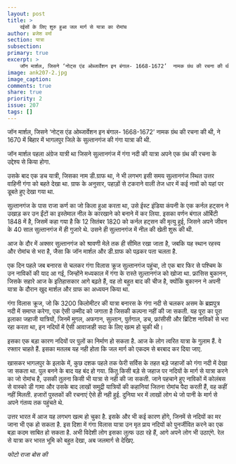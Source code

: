 ```yaml
---
layout: post
title: >
    रईसों के लिए शुरु हुआ जल मार्ग से यात्रा का रोमांच 
author: ब्रजेश वर्मा
section: यात्रा
subsection:
primary: true
excerpt: >
    जॉन मार्शल, जिसने ‘नोट्स एंड ओब्जार्वेशन इन बंगाल- 1668-1672’  नामक ग्रंथ की रचना की थी, ने 1670 में बिहार में भागलपुर जिले के सुल्तानगंज की गंगा यात्रा की थी.
image: ank207-2.jpg
image_caption: 
comments: true
share: true
priority: 2
issue: 207
tags: []
---
```


जॉन मार्शल, जिसने ‘नोट्स एंड ओब्जार्वेशन इन बंगाल- 1668-1672’  नामक ग्रंथ की रचना की थी, ने 1670 में बिहार में भागलपुर जिले के सुल्तानगंज की गंगा यात्रा की थी.

जॉन मार्शल पहला अंग्रेज यात्री था जिसने सुल्तानगंज में गंगा नदी की यात्रा अपने एक ग्रंथ की रचना के उद्देश्य से किया होगा.

उसके बाद एक डच यात्री, जिसका नाम डी.ग्राफ था, ने भी लगभग इसी समय सुल्तानगंज स्थित उत्तर वाहिनी गंगा को बहते देखा था.
ग्राफ के अनुसार, पहाड़ों से टकराने वाली तेज धार में कई नावों को यहां पर डूबते हुए देखा गया था.

सुल्तानगंज के पास राजा कर्ण का जो किला हुआ करता था, उसे ईस्ट इंडिया कंपनी के एक कर्नल हट्सन ने उखाड़ कर उन ईंटों का इस्तेमाल नील के कारखाने को बनाने में कर लिया. इसका वर्णन बंगाल ऑर्बिटी 1848 में है, जिसमें कहा गया है कि 12 सितंबर 1820 को कर्नल हट्सन की मृत्यु हुई, जिसने अपने जीवन के 40 साल सुल्तानगंज में ही गुजारे थे. उसने ही सुल्तानगंज में नील की खेती शुरू की थी.

आज के दौर में अक्सर सुल्तानगंज को श्रावणी मेले तक ही सीमित रखा जाता है, जबकि यह स्थान रहस्य और रोमांच से भरा है, जैसा कि जॉन मार्शल और डी.ग्राफ को पढ़कर पता चलता है.

एक दिन पहले जब बनारस से चलकर गंगा विलास क्रूज सुल्तानगंज पहुंचा, तो एक बार फिर से पश्चिम के उन नाविकों की याद आ गई, जिन्होंने मध्यकाल में गंगा के रास्ते सुल्तानगंज को खोजा था. फ्रांसिस बुकानन, जिसके सहारे आज के इतिहासकार आगे बढ़ते हैं, वह तो बहुत बाद की चीज है, क्योंकि बुकानन ने अपनी यात्रा के दौरान खुद मार्शल और ग्राफ का अध्ययन किया था.

गंगा विलास क्रूज, जो कि 3200 किलोमीटर की यात्रा बनारस के गंगा नदी से चलकर असम के ब्रह्मपुत्र नदी में समाप्त करेगा, एक ऐसी उम्मीद को जगाता है जिसकी कल्पना नहीं की जा सकती. यह पूरा का पूरा इलाका जहाजी यात्रियों, जिनमें मुगल, अफगान, सुल्तान, पुर्तगाल, डच, फ्रांसीसी और ब्रिटिश नाविकों से भरा रहा करता था, इन नदियों में ऐसी आवाजाही सदा के लिए खत्म हो चुकी थी।

इसका एक बड़ा कारण नदियों पर पुलों का निर्माण हो सकता है. आज के लोग त्वरित यात्रा के गुलाम हैं. वे रफ्तार चाहते हैं. इसका मतलब यह नही होता कि जल मार्ग को एकदम से बरबाद कर दिया जाए.

खासकर भागलपुर के इलाके में, कुछ दशक पहले तक फेरी सर्विस के तहत बड़े जहाजों को गंगा नदी में देखा जा सकता था. पुल बनने के बाद यह बंद हो गया.
किंतु किसी बड़े से जहाज पर नदियों के मार्ग से यात्रा करने का जो रोमांच है, उसकी तुलना किसी भी यात्रा से नही की जा सकती. जाने पहचाने हुए नाविकों में कोलंबस से वास्को डी गामा और उसके बाद लाखों समुद्री यात्रियों की कहानियां जितना रोमांच पैदा करती हैं, वह कहीं नहीं मिलती. हजारों पुस्तकों की रचनाएं ऐसे ही नही हुई. दुनिया भर में लाखों लोग थे जो पानी के मार्ग से अपने गंतव्य तक पहुंचते थे.

उत्तर भारत में आज यह लगभग खत्म हो चुका है. इसके और भी कई कारण होंगे, जिनमें से नदियों का मर जाना भी एक हो सकता है. इस दिशा में गंगा विलास यात्रा उन मृत प्राय नदियों को पुनर्जीवित करने का एक बड़ा कदम साबित हो सकता है. अभी विदेशी लोग इसका लुत्फ उठा रहे हैं, आगे अपने लोग भी उठाएंगे. रेल से यात्रा कर भारत भूमि को बहुत देखा, अब जलमार्ग से देखिए.

*फोटो राजा बोस की*
